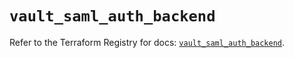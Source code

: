 # `vault_saml_auth_backend`

Refer to the Terraform Registry for docs: [`vault_saml_auth_backend`](https://registry.terraform.io/providers/hashicorp/vault/4.4.0/docs/resources/saml_auth_backend).
